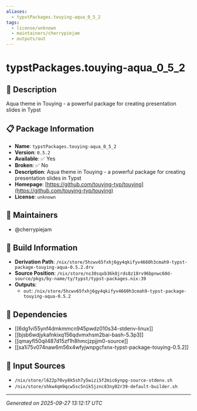 ```yaml
---
aliases:
  - typstPackages.touying-aqua_0_5_2
tags:
  - license/unknown
  - maintainers/cherrypiejam
  - outputs/out
---
```


# typstPackages.touying-aqua_0_5_2

## 📝 Description

Aqua theme in Touying - a powerful package for creating presentation slides in Typst

## 📋 Package Information

- **Name**: `typstPackages.touying-aqua_0_5_2`
- **Version**: `0.5.2`
- **Available**: ✅ Yes
- **Broken**: ✅ No
- **Description**: Aqua theme in Touying - a powerful package for creating presentation slides in Typst
- **Homepage**: [https://github.com/touying-typ/touying](https://github.com/touying-typ/touying)
- **License**: `unknown`
## 👥 Maintainers

- @cherrypiejam


## 🔧 Build Information

- **Derivation Path**: `/nix/store/5hcwv65fxhj6gy4qkifyv4660h3cmah9-typst-package-touying-aqua-0.5.2.drv`
- **Source Position**: `/nix/store/ns30sqxb36k8jrds8z18rv96bpnwc60d-source/pkgs/by-name/ty/typst/typst-packages.nix:39`
- **Outputs**:
  - `out`:  `/nix/store/5hcwv65fxhj6gy4qkifyv4660h3cmah9-typst-package-touying-aqua-0.5.2`

## 🔗 Dependencies

- [[6dg1vi55ynf4dmkmmcn945pwdz010s34-stdenv-linux]]
- [[bjsb6wdjykafnkixq156qdvmxhsm2bai-bash-5.3p3]]
- [[qmayfl50qil487d15zf1h8hmcjzpjjm0-source]]
- [[sa1i75v074naw6m56x4wfyjwnpgcfxnx-typst-package-touying-0.5.2]]

## 📁 Input Sources

- `/nix/store/l622p70vy8k5sh7y5wizi5f2mic6ynpg-source-stdenv.sh`
- `/nix/store/shkw4qm9qcw5sc5n1k5jznc83ny02r39-default-builder.sh`

---
*Generated on 2025-09-27 13:12:17 UTC*
